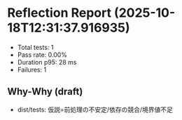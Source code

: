 # Reflection Report (2025-10-18T12:31:37.916935)

- Total tests: 1
- Pass rate: 0.00%
- Duration p95: 28 ms
- Failures: 1

## Why-Why (draft)
- dist/tests: 仮説=前処理の不安定/依存の競合/境界値不足
